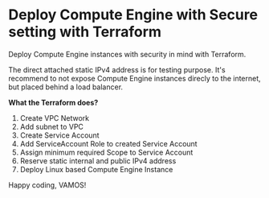 # Deploy Compute Engine with Secure setting with Terraform
Deploy Compute Engine instances with security in mind with Terraform. 

The direct attached static IPv4 address is for testing purpose. It's recommend to not expose Compute Engine instances direcly to the internet, but placed behind a load balancer.

**What the Terraform does?**
1. Create VPC Network
2. Add subnet to VPC
3. Create Service Account
4. Add ServiceAccount Role to created Service Account
5. Assign minimum required Scope to Service Account
6. Reserve static internal and public IPv4 address
7. Deploy Linux based Compute Engine Instance

Happy coding, VAMOS!

